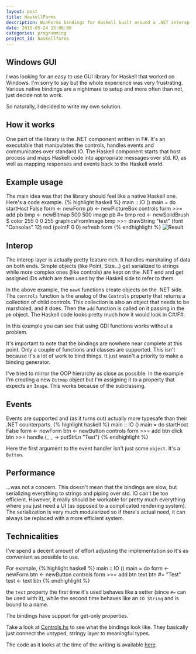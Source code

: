 ```yaml
---
layout: post
title: HaskellForms
description: WinForms bindings for Haskell built around a .NET interop system
date: 2015-05-24 15:06:00
categories: programming
project_id: haskellforms
---
```


Windows GUI
-----------
I was looking for an easy to use GUI library for Haskell that worked on Windows. I'm sorry to say but
the whole experience was very frustrating. Various native bindings are a nightmare to setup and more often
than not, just decide not to work.

So naturally, I decided to write my own solution.

How it works
------------
One part of the library is the .NET component written in F#. It's an executable that manipulates the
controls, handles events and communicates over standard IO. The Haskell component starts that host
process and maps Haskell code into appropriate messages over std. IO, as well as mapping responses
and events back to the Haskell world.

Example usage
-------------
The main idea was that the library should feel like a native Haskell one. Here's a code example.
{% highlight haskell %}
main :: IO ()
main = do
    startHost False
    form <- newForm
    pb   <- newPictureBox
    controls form >>= add pb
    bmp  <- newBitmap 500 500
    image pb #= bmp
    red  <- newSolidBrush $ color 255 0 0 255
    graphicsFromImage bmp >>= drawString "test" (font "Consolas" 12) red (pointF 0 0)
    refresh form
{% endhighlight %}
![Result](http://i.imgur.com/jJH1lik.png)

Interop
-------
The interop layer is actually pretty feature rich. It handles marshaling of data on both ends.
Simple objects (like Point, Size...) get serialized to strings while more complex ones (like controls)
are kept on the .NET end and get assigned IDs which are then used by the Haskell side to refer to them.

In the above example, the `newX` functions create objects on the .NET side.
The `controls` function is the analog of the `Controls` property that returns a collection of child
controls. This collection is also an object that needs to be marshaled, and it does. Then the
`add` function is called on it passing in the `pb` object.
The Haskell code looks pretty much how it would look in C#/F#.

In this example you can see that using GDI functions works without a problem.

It's important to note that the bindings are nowhere near complete at this point. Only a couple
of functions and classes are supported. This isn't because it's a lot of work to bind things.
It just wasn't a priority to make a binding generator.

I've tried to mirror the OOP hierarchy as close as possible. In the example I'm creating a new `Bitmap`
object but I'm assigning it to a property that expects an `Image`. This works because of the subclassing.

Events
------
Events are supported and (as it turns out) actually more typesafe than their .NET counterparts.
{% highlight haskell %}
main :: IO ()
main = do
    startHost False
    form <- newForm
    btn  <- newButton
    controls form >>= add btn
    click btn >>= handle (\_ _ -> putStrLn "Test")
{% endhighlight %}

Here the first argument to the event handler isn't just some `object`. It's a `Button`.

Performance
-----------
...was not a concern. This doesn't mean that the bindings are slow, but serializing everything to
strings and piping over std. IO can't be too efficient. However, it really should be workable for
pretty much everything where you just need a UI (as opposed to a complicated rendering system).
The serialization is very much modularized so if there's actual need, it can always be replaced with
a more efficient system.

Technicalities
--------------
I've spend a decent amount of effort adjusting the implementation so it's as convenient as possible
to use.

For example,
{% highlight haskell %}
main :: IO ()
main = do
    form <- newForm
    btn  <- newButton
    controls form >>= add btn
    text btn #= "Test"
    test <- text btn
{% endhighlight %}

the `text` property the first time it's used behaves like a setter (since `#=` can be used with it),
while the second time behaves like an `IO String` and is bound to a name.

The bindings have support for get-only properties.

Take a look at [Controls.hs](https://github.com/LukaHorvat/HaskellForms/blob/7922f6b8a89e359be2525dcec912f107bb69c9ab/src/WinForms/Controls.hs) to see what the bindings look like.
They basically just connect the untyped, stringy layer to meaningful types.

The code as it looks at the time of the writing is available [here](https://github.com/LukaHorvat/HaskellForms/tree/7922f6b8a89e359be2525dcec912f107bb69c9ab).
